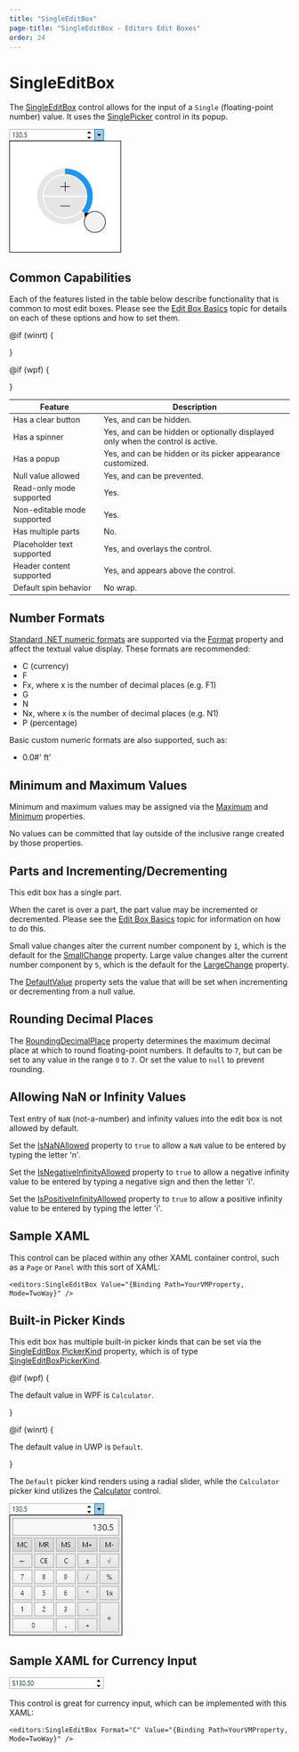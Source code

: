 ```yaml
---
title: "SingleEditBox"
page-title: "SingleEditBox - Editors Edit Boxes"
order: 24
---
```

# SingleEditBox

The [SingleEditBox](xref:@ActiproUIRoot.Controls.Editors.SingleEditBox) control allows for the input of a `Single` (floating-point number) value.  It uses the [SinglePicker](../pickers/singlepicker.md) control in its popup.

![Screenshot](../images/doubleeditbox-opened.png)

## Common Capabilities

Each of the features listed in the table below describe functionality that is common to most edit boxes.  Please see the [Edit Box Basics](parteditboxbase.md) topic for details on each of these options and how to set them.

<table>
<thead>

<tr>
<th>Feature</th>
<th>Description</th>
</tr>

</thead>
<tbody>

@if (winrt) {
<tr>
<td>Has a clear button</td>
<td>Yes, and can be hidden.</td>
</tr>
}

@if (wpf) {
<tr>
<td>Has a spinner</td>
<td>Yes, and can be hidden or optionally displayed only when the control is active.</td>
</tr>
}

<tr>
<td>Has a popup</td>
<td>Yes, and can be hidden or its picker appearance customized.</td>
</tr>

<tr>
<td>Null value allowed</td>
<td>Yes, and can be prevented.</td>
</tr>

<tr>
<td>Read-only mode supported</td>
<td>Yes.</td>
</tr>

<tr>
<td>Non-editable mode supported</td>
<td>Yes.</td>
</tr>

<tr>
<td>Has multiple parts</td>
<td>No.</td>
</tr>

<tr>
<td>Placeholder text supported</td>
<td>Yes, and overlays the control.</td>
</tr>

<tr>
<td>Header content supported</td>
<td>Yes, and appears above the control.</td>
</tr>

<tr>
<td>Default spin behavior</td>
<td>No wrap.</td>
</tr>

</tbody>
</table>

## Number Formats

[Standard .NET numeric formats](https://docs.microsoft.com/en-us/dotnet/standard/base-types/standard-numeric-format-strings) are supported via the [Format](xref:@ActiproUIRoot.Controls.Editors.SingleEditBox.Format) property and affect the textual value display.  These formats are recommended:

- C (currency)
- F
- Fx, where x is the number of decimal places (e.g. F1)
- G
- N
- Nx, where x is the number of decimal places (e.g. N1)
- P (percentage)

Basic custom numeric formats are also supported, such as:

- 0.0#' ft'

## Minimum and Maximum Values

Minimum and maximum values may be assigned via the [Maximum](xref:@ActiproUIRoot.Controls.Editors.SingleEditBox.Maximum) and [Minimum](xref:@ActiproUIRoot.Controls.Editors.SingleEditBox.Minimum) properties.

No values can be committed that lay outside of the inclusive range created by those properties.

## Parts and Incrementing/Decrementing

This edit box has a single part.

When the caret is over a part, the part value may be incremented or decremented.  Please see the [Edit Box Basics](parteditboxbase.md) topic for information on how to do this.

Small value changes alter the current number component by `1`, which is the default for the [SmallChange](xref:@ActiproUIRoot.Controls.Editors.SingleEditBox.SmallChange) property.  Large value changes alter the current number component by `5`, which is the default for the [LargeChange](xref:@ActiproUIRoot.Controls.Editors.SingleEditBox.LargeChange) property.

The [DefaultValue](xref:@ActiproUIRoot.Controls.Editors.SingleEditBox.DefaultValue) property sets the value that will be set when incrementing or decrementing from a null value.

## Rounding Decimal Places

The [RoundingDecimalPlace](xref:@ActiproUIRoot.Controls.Editors.SingleEditBox.RoundingDecimalPlace) property determines the maximum decimal place at which to round floating-point numbers.  It defaults to `7`, but can be set to any value in the range `0` to `7`.  Or set the value to `null` to prevent rounding.

## Allowing NaN or Infinity Values

Text entry of `NaN` (not-a-number) and infinity values into the edit box is not allowed by default.

Set the [IsNaNAllowed](xref:@ActiproUIRoot.Controls.Editors.SingleEditBox.IsNaNAllowed) property to `true` to allow a `NaN` value to be entered by typing the letter 'n'.

Set the [IsNegativeInfinityAllowed](xref:@ActiproUIRoot.Controls.Editors.SingleEditBox.IsNegativeInfinityAllowed) property to `true` to allow a negative infinity value to be entered by typing a negative sign and then the letter 'i'.

Set the [IsPositiveInfinityAllowed](xref:@ActiproUIRoot.Controls.Editors.SingleEditBox.IsPositiveInfinityAllowed) property to `true` to allow a positive infinity value to be entered by typing the letter 'i'.

## Sample XAML

This control can be placed within any other XAML container control, such as a `Page` or `Panel` with this sort of XAML:

```xaml
<editors:SingleEditBox Value="{Binding Path=YourVMProperty, Mode=TwoWay}" />
```

## Built-in Picker Kinds

This edit box has multiple built-in picker kinds that can be set via the [SingleEditBox](xref:@ActiproUIRoot.Controls.Editors.SingleEditBox).[PickerKind](xref:@ActiproUIRoot.Controls.Editors.SingleEditBox.PickerKind) property, which is of type [SingleEditBoxPickerKind](xref:@ActiproUIRoot.Controls.Editors.SingleEditBoxPickerKind).

@if (wpf) {

The default value in WPF is `Calculator`. 

}

@if (winrt) {

The default value in UWP is `Default`. 

}

The `Default` picker kind renders using a radial slider, while the `Calculator` picker kind utilizes the [Calculator](../other-controls/calculator.md) control.

![Screenshot](../images/doubleeditbox-opened-calculator.png)

## Sample XAML for Currency Input

![Screenshot](../images/doubleeditbox-currency.png)

This control is great for currency input, which can be implemented with this XAML:

```xaml
<editors:SingleEditBox Format="C" Value="{Binding Path=YourVMProperty, Mode=TwoWay}" />
```
